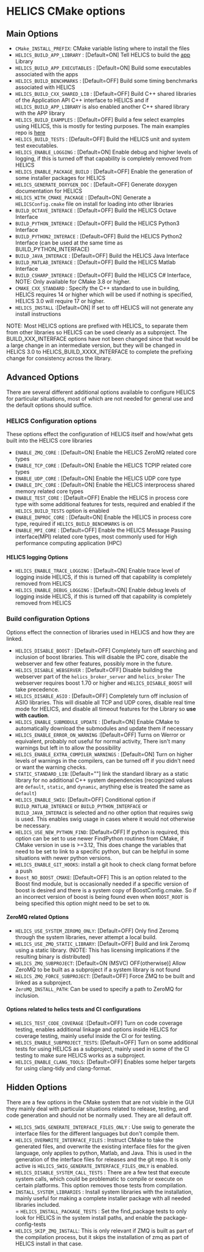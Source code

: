 # HELICS CMake options

## Main Options

-  `CMake_INSTALL_PREFIX`:  CMake variable listing where to install the files
-   `HELICS_BUILD_APP_LIBRARY` :  \[Default=ON\] Tell HELICS to build the [app]() Library
-   `HELICS_BUILD_APP_EXECUTABLES` : \[Default=ON\] Build some executables associated with the apps
-   `HELICS_BUILD_BENCHMARKS` :  \[Default=OFF\] Build some timing benchmarks associated with HELICS
-   `HELICS_BUILD_CXX_SHARED_LIB` :  \[Default=OFF\] Build C++ shared libraries of the Application API C++ interface to HELICS and if `HELICS_BUILD_APP_LIBRARY` is also enabled another C++ shared library with the APP library
-   `HELICS_BUILD_EXAMPLES` :  \[Default=OFF\] Build a few select examples using HELICS,  this is mostly for testing purposes.  The main examples repo is [here](https://github.com/GMLC-TDC/HELICS-Examples)
-   `HELICS_BUILD_TESTS` :  \[Default=OFF\] Build the HELICS unit and system test executables.
-   `HELICS_ENABLE_LOGGING` :  \[Default=ON\] Enable debug and higher levels of logging,  if this is turned off that capability is completely removed from HELICS
-   `HELICS_ENABLE_PACKAGE_BUILD` : \[Default=OFF\] Enable the generation of some installer packages for HELICS
-   `HELICS_GENERATE_DOXYGEN_DOC` :  \[Default=OFF\] Generate doxygen documentation for HELICS
-   `HELICS_WITH_CMAKE_PACKAGE` : \[Default=ON\] Generate a `HELICSConfig.cmake` file on install for loading into other libraries
-   `BUILD_OCTAVE_INTERACE`  : \[Default=OFF\] Build the HELICS Octave Interface
-   `BUILD_PYTHON_INTERACE`  : \[Default=OFF\] Build the HELICS Python3 Interface
-   `BUILD_PYTHON2_INTERACE`  : \[Default=OFF\] Build the HELICS Python2 Interface (can be used at the same time as BUILD_PYTHON_INTERFACE)
-   `BUILD_JAVA_INTERACE`  : \[Default=OFF\] Build the HELICS Java Interface
-   `BUILD_MATLAB_INTERACE`  : \[Default=OFF\] Build the HELICS Matlab Interface
-   `BUILD_CSHARP_INTERACE`  : \[Default=OFF\] Build the HELICS C# Interface, NOTE: Only available for CMake 3.8 or higher.  
-   `CMAKE_CXX_STANDARD` : Specify the C++ standard to use in building, HELICS requires 14 or higher which will be used if nothing is specified,  HELICS 3.0 will require 17 or higher.  
-   `HELICS_INSTALL` :\[Default=ON\]  If set to off HELICS will not generate any install instructions

NOTE:  Most HELICS options are prefixed with HELICS_ to separate them from other libraries so HELICS can be used cleanly as a subproject.  The BUILD_XXX_INTERFACE options have not been changed since that would be a large change in an intermediate version, but they will be changed in HELICS 3.0 to HELICS_BUILD_XXXX_INTERFACE to complete the prefixing change for consistency across the library.  

## Advanced Options

There are several different additional options available to configure HELICS for particular situations, most of which are not needed for general use and the default options should suffice.

### HELICS Configuration options
These options effect the configuration of HELICS itself and how/what gets built into the HELICS core libraries
-   `ENABLE_ZMQ_CORE` : \[Default=ON\] Enable the HELICS ZeroMQ related core types
-   `ENABLE_TCP_CORE` : \[Default=ON\] Enable the HELICS TCPIP related core types
-   `ENABLE_UDP_CORE` : \[Default=ON\] Enable the HELICS UDP core type
-   `ENABLE_IPC_CORE` : \[Default=ON\] Enable the HELICS interprocess shared memory related core types
-   `ENABLE_TEST_CORE` : \[Default=OFF\] Enable the HELICS in process core type with some additional features for tests, required and enabled if the `HELICS_BUILD_TESTS` option is enabled
-   `ENABLE_INPROC_CORE` : \[Default=ON\] Enable the HELICS in process core type,  required if `HELICS_BUILD_BENCHMARKS` is on
-   `ENABLE_MPI_CORE` : \[Default=OFF\] Enable the HELICS Message Passing interface(MPI) related core types, most commonly used for High performance computing application (HPC)

#### HELICS logging Options
-   `HELICS_ENABLE_TRACE_LOGGING` :  \[Default=ON\] Enable trace level of logging inside HELICS,  if this is turned off that capability is completely removed from HELICS
-   `HELICS_ENABLE_DEBUG_LOGGING` :  \[Default=ON\] Enable debug levels of logging inside HELICS,  if this is turned off that capability is completely removed from HELICS

### Build configuration Options
Options effect the connection of libraries used in HELICS and how they are linked.
-   `HELICS_DISABLE_BOOST` : \[Default=OFF\] Completely turn off searching and inclusion of boost libraries.  This will disable the IPC core, disable the webserver and few other features, possibly more in the future.  
-   `HELICS_DISABLE_WEBSERVER` :  \[Default=OFF\] Disable building the webserver part of the `helics_broker_server` and `helics_broker` The webserver requires boost 1.70 or higher and `HELICS_DISABLE_BOOST` will take precedence.  
-   `HELICS_DISABLE_ASIO` : \[Default=OFF\] Completely turn off  inclusion of ASIO libraries.  This will disable all TCP and UDP cores, disable real time mode for HELICS, and disable all timeout features for the Library so **use with caution**.  
-   `HELICS_ENABLE_SUBMODULE_UPDATE` : \[Default=ON\] Enable CMake to automatically download the submodules and update them if necessary
-   `HELICS_ENABLE_ERROR_ON_WARNING` :\[Default=OFF\] Turns on Werror or equivalent,  probably not useful for normal activity,  There isn't many warnings but left in to allow the possibility
-   `HELICS_ENABLE_EXTRA_COMPILER_WARNINGS` : \[Default=ON\] Turn on higher levels of warnings in the compilers,  can be turned off if you didn't need or want the warning checks.
-   `STATIC_STANDARD_LIB`:   \[Default=""\] link the standard library as a static library for no additional C++ system dependencies (recognized values are `default`, `static`, and `dynamic`, anything else is treated the same as `default`)
-   `HELICS_ENABLE_SWIG`:    \[Default=OFF\] Conditional option if `BUILD_MATLAB_INTERACE` or `BUILD_PYTHON_INTERFACE` or `BUILD_JAVA_INTERACE` is selected and no other option that requires swig is used.  This enables swig usage in cases where it would not otherwise be necessary.
-   `HELICS_USE_NEW_PYTHON_FIND`:  \[Default=OFF\] If python is required, this option can be set to use newer FindPython routines from CMake, if CMake version in use is >=3.12,  This does change the variables that need to be set to link to a specific python, but can be helpful in some situations with newer python versions.   
-   `HELICS_ENABLE_GIT_HOOKS`:  install a git hook to check clang format before a push
-   `Boost_NO_BOOST_CMAKE`: \[Default=OFF\] This is an option related to the Boost find module, but is occasionally needed if a specific version of boost is desired and there is a system copy of BoostConfig.cmake.  So if an incorrect version of boost is being found even when `BOOST_ROOT` is being specified this option might need to be set to `ON`.  

#### ZeroMQ related Options
-   `HELICS_USE_SYSTEM_ZEROMQ_ONLY`:  \[Default=OFF\] Only find Zeromq through the system libraries, never attempt a local build.
-   `HELICS_USE_ZMQ_STATIC_LIBRARY`:  \[Default=OFF\] Build and link Zeromq using a static library.  (NOTE:  This has licensing implications if the resulting binary is distributed)
-   `HELICS_ZMQ_SUBPROJECT`: \[Default=ON (MSVC) OFF(otherwise)\] Allow ZeroMQ to be built as a subproject if a system library is not found
-   `HELICS_ZMQ_FORCE_SUBPROJECT`: \[Default=OFF\] Force ZMQ to be built and linked as a subproject.  
-   `ZeroMQ_INSTALL_PATH`:  Can be used to specify a path to ZeroMQ for inclusion.  

#### Options related to helics tests and CI configurations
-   `HELICS_TEST_CODE_COVERAGE` :\[Default=OFF\] Turn on code coverage testing, enables additional linkage and options inside HELICS for coverage testing, mainly useful inside the CI or for testing.  
-   `HELICS_ENABLE_SUBPROJECT_TESTS`:  \[Default=OFF\] Turn on some additional tests for using HELICS as a subproject, mainly used in some of the CI testing to make sure HELICS works as a subproject.
-   `HELICS_ENABLE_CLANG_TOOLS`:  \[Default=OFF\] Enables some helper targets for using clang-tidy and clang-format.  


## Hidden Options
There are a few options in the CMake system that are not visible in the GUI they mainly deal with particular situations related to release, testing, and code generation and should not be normally used. They are all default off.

-   `HELICS_SWIG_GENERATE_INTERFACE_FILES_ONLY` : Use swig to generate the interface files for the different languages but don't compile them.  
-   `HELICS_OVERWRITE_INTERFACE_FILES` : Instruct CMake to take the generated files, and overwrite the existing interface files for the given language, only applies to python, Matlab, and Java.  This is used in the generation of the interface files for releases and the git repo.  It is only active is `HELICS_SWIG_GENERATE_INTERFACE_FILES_ONLY` is enabled.  
-   `HELICS_DISABLE_SYSTEM_CALL_TESTS` :  There are a few test that execute system calls, which could be problematic to compile or execute on certain platforms.  This option removes those tests from compilation.  
-   `INSTALL_SYSTEM_LIBRARIES` : Install system libraries with the installation,  mainly useful for making a complete installer package with all needed libraries included.  
=   `HELICS_INSTALL_PACKAGE_TESTS` : Set the find_package tests to only look for HELICS in the system install paths, and enable the package-config-tests
-   `HELICS_SKIP_ZMQ_INSTALL`:  This is only relevant if ZMQ is built as part of the compilation process, but it skips the installation of zmq as part of HELICS install in that case.  
